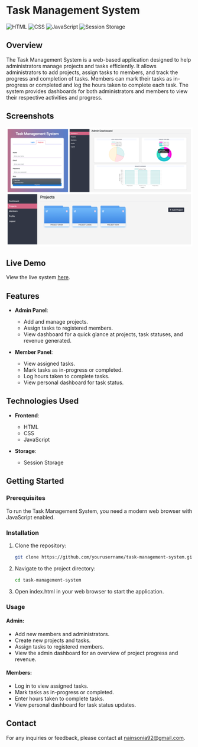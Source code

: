 # Task Management System

![HTML](https://img.shields.io/badge/HTML-5-orange)
![CSS](https://img.shields.io/badge/CSS-3-blue)
![JavaScript](https://img.shields.io/badge/JavaScript-ES6-yellow)
![Session Storage](https://img.shields.io/badge/Storage-Session%20Storage-green)

## Overview
The Task Management System is a web-based application designed to help administrators manage projects and tasks efficiently. It allows administrators to add projects, assign tasks to members, and track the progress and completion of tasks. Members can mark their tasks as in-progress or completed and log the hours taken to complete each task. The system provides dashboards for both administrators and members to view their respective activities and progress.

## Screenshots
![Admin Dashboard](assets/images/TMS-Screen.png)

## Live Demo
View the live system [here](https://codenova-mad6135.github.io/FP_MAD6135/).

## Features
- **Admin Panel**:
  - Add and manage projects.
  - Assign tasks to registered members.
  - View dashboard for a quick glance at projects, task statuses, and revenue generated.

- **Member Panel**:
  - View assigned tasks.
  - Mark tasks as in-progress or completed.
  - Log hours taken to complete tasks.
  - View personal dashboard for task status.

## Technologies Used
- **Frontend**:
  - HTML
  - CSS
  - JavaScript

- **Storage**:
  - Session Storage

## Getting Started
### Prerequisites
To run the Task Management System, you need a modern web browser with JavaScript enabled.

### Installation
1. Clone the repository:
   ```bash
   git clone https://github.com/yourusername/task-management-system.git

2. Navigate to the project directory:
   ```bash
   cd task-management-system
3. Open index.html in your web browser to start the application.

### Usage
#### Admin:
- Add new members and administrators.
- Create new projects and tasks.
- Assign tasks to registered members.
- View the admin dashboard for an overview of project progress and revenue.

#### Members:
- Log in to view assigned tasks.
- Mark tasks as in-progress or completed.
- Enter hours taken to complete tasks.
- View personal dashboard for task status updates.

## Contact
For any inquiries or feedback, please contact at [nainsonia92@gmail.com](mailto:nainsonia92@gmail.com).

